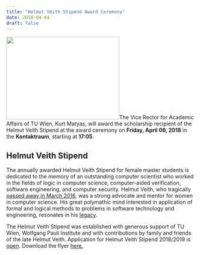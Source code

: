 ```yaml
---
title: "Helmut Veith Stipend Award Ceremony"
date: 2018-04-04
draft: false
---
```

<p><a href="http://forsyte.at/helmut-veith-stipend/"><img loading="lazy" class="alignright wp-image-6027 size-medium" src="http://forsyte.at/wp-content/uploads/hv_stipend_header_verleihung_2018-300x219.jpg" alt="" width="300" height="219" srcset="https://forsyte.at/wp-content/uploads/hv_stipend_header_verleihung_2018-300x219.jpg 300w, https://forsyte.at/wp-content/uploads/hv_stipend_header_verleihung_2018-768x560.jpg 768w, https://forsyte.at/wp-content/uploads/hv_stipend_header_verleihung_2018.jpg 800w" sizes="(max-width: 300px) 100vw, 300px"/></a>The Vice Rector for Academic Affairs of TU Wien, Kurt Matyas, will award the scholarship recipient of the Helmut Veith Stipend at the award ceremony on <strong>Friday, April 06, 2018</strong> in the <strong>Kontaktraum</strong>, starting at <strong>17:05</strong>.</p>
<p><span id="more-6023"/></p>
<h2>Helmut Veith Stipend</h2>
<p>The annually awarded Helmut Veith Stipend for female master students is dedicated to the memory of an outstanding computer scientist who worked in the fields of logic in computer science, computer-aided verification, software engineering, and computer security. Helmut Veith, who tragically <a href="http://forsyte.at/2016/03/helmut-veith-1971-2016/">passed away in March 2016</a>, was a strong advocate and mentor for women in computer science. <span data-offset-key="9llpg-0-0">His great polymathic mind interested in application of formal and logical methods to problems in software technology and engineering, resonates in his </span><a href="http://www.vcla.at/in-memoriam/">legacy</a>.</p>
<p>The Helmut Veith Stipend was established with generous support of TU Wien, Wolfgang Pauli Institute and with contributions by family and friends of the late Helmut Veith. Application for Helmut Veith Stipend 2018/2019 is <a href="http://forsyte.at/helmut-veith-stipend/">open</a>. Download the flyer <a href="http://www.vcla.at/wp-content/uploads/2018/04/HVS_2018_wb.pdf">here</a><a href="http://forsyte.at/helmut-veith-stipend/">.</a></p>
<div class="fix"><!----></div>
